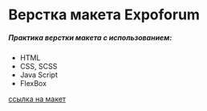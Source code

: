 # Верстка макета Expoforum

##### Практика верстки макета с использованием:

* HTML
* CSS, SCSS
* Java Script
* FlexBox

[ссылка на макет](https://www.figma.com/file/OjzqIsvOgAqWWHY1YfdIle/Expoforum?type=design&node-id=0-1&mode=design&t=YtXdazpPHW79yTPp-0)